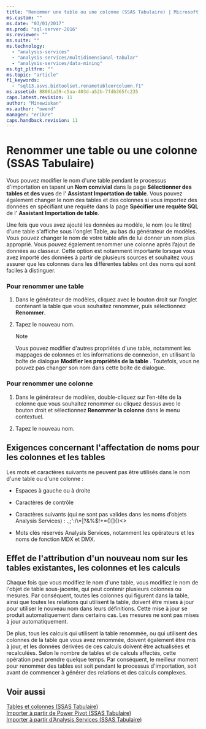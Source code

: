 ```yaml
---
title: "Renommer une table ou une colonne (SSAS Tabulaire) | Microsoft Docs"
ms.custom: ""
ms.date: "03/01/2017"
ms.prod: "sql-server-2016"
ms.reviewer: ""
ms.suite: ""
ms.technology: 
  - "analysis-services"
  - "analysis-services/multidimensional-tabular"
  - "analysis-services/data-mining"
ms.tgt_pltfrm: ""
ms.topic: "article"
f1_keywords: 
  - "sql13.asvs.bidtoolset.renametableorcolumn.f1"
ms.assetid: 88061a39-c5aa-403d-a52b-7fdb365fc235
caps.latest.revision: 11
author: "Minewiskan"
ms.author: "owend"
manager: "erikre"
caps.handback.revision: 11
---
```

# Renommer une table ou une colonne (SSAS Tabulaire)
  Vous pouvez modifier le nom d'une table pendant le processus d'importation en tapant un **Nom convivial** dans la page **Sélectionner des tables et des vues** de l' **Assistant Importation de table**. Vous pouvez également changer le nom des tables et des colonnes si vous importez des données en spécifiant une requête dans la page **Spécifier une requête SQL** de l' **Assistant Importation de table**.  
  
 Une fois que vous avez ajouté les données au modèle, le nom (ou le titre) d'une table s'affiche sous l'onglet Table, au bas du générateur de modèles. Vous pouvez changer le nom de votre table afin de lui donner un nom plus approprié. Vous pouvez également renommer une colonne après l’ajout de données au classeur. Cette option est notamment importante lorsque vous avez importé des données à partir de plusieurs sources et souhaitez vous assurer que les colonnes dans les différentes tables ont des noms qui sont faciles à distinguer.  
  
### Pour renommer une table  
  
1.  Dans le générateur de modèles, cliquez avec le bouton droit sur l’onglet contenant la table que vous souhaitez renommer, puis sélectionnez **Renommer**.  
  
2.  Tapez le nouveau nom.  
  
    > [!NOTE]  
    >  Vous pouvez modifier d'autres propriétés d'une table, notamment les mappages de colonnes et les informations de connexion, en utilisant la boîte de dialogue **Modifier les propriétés de la table** . Toutefois, vous ne pouvez pas changer son nom dans cette boîte de dialogue.  
  
### Pour renommer une colonne  
  
1.  Dans le générateur de modèles, double-cliquez sur l’en-tête de la colonne que vous souhaitez renommer ou cliquez dessus avec le bouton droit et sélectionnez **Renommer la colonne** dans le menu contextuel.  
  
2.  Tapez le nouveau nom.  
  
## Exigences concernant l'affectation de noms pour les colonnes et les tables  
 Les mots et caractères suivants ne peuvent pas être utilisés dans le nom d'une table ou d'une colonne :  
  
-   Espaces à gauche ou à droite  
  
-   Caractères de contrôle  
  
-   Caractères suivants (qui ne sont pas valides dans les noms d’objets Analysis Services) : .,;':/\\*|?&%$!+=()[]{}<>  
  
-   Mots clés réservés Analysis Services, notamment les opérateurs et les noms de fonction MDX et DMX.  
  
## Effet de l'attribution d'un nouveau nom sur les tables existantes, les colonnes et les calculs  
 Chaque fois que vous modifiez le nom d'une table, vous modifiez le nom de l'objet de table sous-jacente, qui peut contenir plusieurs colonnes ou mesures. Par conséquent, toutes les colonnes qui figurent dans la table, ainsi que toutes les relations qui utilisent la table, doivent être mises à jour pour utiliser le nouveau nom dans leurs définitions. Cette mise à jour se produit automatiquement dans certains cas. Les mesures ne sont pas mises à jour automatiquement.  
  
 De plus, tous les calculs qui utilisent la table renommée, ou qui utilisent des colonnes de la table que vous avez renommée, doivent également être mis à jour, et les données dérivées de ces calculs doivent être actualisées et recalculées. Selon le nombre de tables et de calculs affectés, cette opération peut prendre quelque temps. Par conséquent, le meilleur moment pour renommer des tables est soit pendant le processus d'importation, soit avant de commencer à générer des relations et des calculs complexes.  
  
## Voir aussi  
 [Tables et colonnes &#40;SSAS Tabulaire&#41;](../../analysis-services/tabular-models/tables-and-columns-ssas-tabular.md)   
 [Importer à partir de Power Pivot &#40;SSAS Tabulaire&#41;](../../analysis-services/tabular-models/import-from-power-pivot-ssas-tabular.md)   
 [Importer à partir d’Analysis Services &#40;SSAS Tabulaire&#41;](../../analysis-services/tabular-models/import-from-analysis-services-ssas-tabular.md)  
  
  